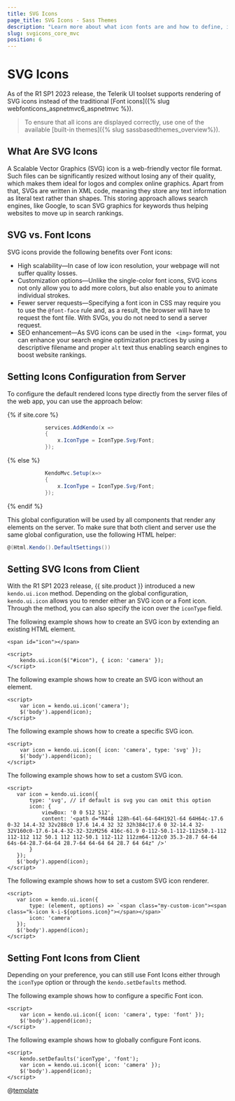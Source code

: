 ```yaml
---
title: SVG Icons
page_title: SVG Icons - Sass Themes
description: "Learn more about what icon fonts are and how to define, implement, and render the available Telerik UI SVG Icons out of the supported list."
slug: svgicons_core_mvc
position: 6
---
```


# SVG Icons

As of the R1 SP1 2023 release, the Telerik UI toolset supports rendering of SVG icons instead of the traditional [Font icons]({% slug webfonticons_aspnetmvc6_aspnetmvc %}).

> To ensure that all icons are displayed correctly, use one of the available [built-in themes]({% slug sassbasedthemes_overview%}).

## What Are SVG Icons

A Scalable Vector Graphics (SVG) icon is a web-friendly vector file format. Such files can be significantly resized without losing any of their quality, which makes them ideal for logos and complex online graphics. Apart from that, SVGs are written in XML code, meaning they store any text information as literal text rather than shapes. This storing approach allows search engines, like Google, to scan SVG graphics for keywords thus helping websites to move up in search rankings.

## SVG vs. Font Icons

SVG icons provide the following benefits over Font icons:

* High scalability&mdash;In case of low icon resolution, your webpage will not suffer quality losses.
* Customization options&mdash;Unlike the single-color font icons, SVG icons not only allow you to add more colors, but also enable you to animate individual strokes.
* Fewer server requests&mdash;Specifying a font icon in CSS may require you to use the `@font-face` rule and, as a result, the browser will have to request the font file. With SVGs, you do not need to send a server request.
* SEO enhancement&mdash;As SVG icons can be used in the `
<img>` format, you can enhance your search engine optimization practices by using a descriptive filename and proper `alt` text thus enabling search engines to boost website rankings.

## Setting Icons Configuration from Server

To configure the default rendered Icons type directly from the server files of the web app, you can use the approach below:

{% if site.core %}
```C#
            services.AddKendo(x =>
            {
                x.IconType = IconType.Svg/Font;
            });
```
{% else %}
```C#
            KendoMvc.Setup(x=>
            {
                x.IconType = IconType.Svg/Font;
            });
```
{% endif %}

This global configuration will be used by all components that render any elements on the server. To make sure that both client and server use the same global configuration, use the following HTML helper:
```C#
@(Html.Kendo().DefaultSettings())
```

## Setting SVG Icons from Client

With the R1 SP1 2023 release, {{ site.product }} introduced a new `kendo.ui.icon` method. Depending on the global configuration, `kendo.ui.icon` allows you to render either an SVG icon or a Font icon. Through the method, you can also specify the icon over the `iconType` field.

The following example shows how to create an SVG icon by extending an existing HTML element.

```dojo
<span id="icon"></span>

<script>
    kendo.ui.icon($("#icon"), { icon: 'camera' });
</script>
```

The following example shows how to create an SVG icon without an element.

```dojo
<script>
    var icon = kendo.ui.icon('camera');
    $('body').append(icon);
</script>
```

The following example shows how to create a specific SVG icon.

```dojo
<script>
    var icon = kendo.ui.icon({ icon: 'camera', type: 'svg' });
    $('body').append(icon);
</script>
```

The following example shows how to set a custom SVG icon.

 ```dojo
<script>
    var icon = kendo.ui.icon({
        type: 'svg', // if default is svg you can omit this option
        icon: {
            viewBox: '0 0 512 512',
            content: '<path d="M448 128h-64l-64-64H192l-64 64H64c-17.6 0-32 14.4-32 32v288c0 17.6 14.4 32 32 32h384c17.6 0 32-14.4 32-32V160c0-17.6-14.4-32-32-32zM256 416c-61.9 0-112-50.1-112-112s50.1-112 112-112 112 50.1 112 112-50.1 112-112 112zm64-112c0 35.3-28.7 64-64 64s-64-28.7-64-64 28.7-64 64-64 64 28.7 64 64z" />'
        }
    });
    $('body').append(icon);
</script>
 ```

The following example shows how to set a custom SVG icon renderer.

 ```dojo
<script>
    var icon = kendo.ui.icon({
        type: (element, options) => `<span class="my-custom-icon"><span class="k-icon k-i-${options.icon}"></span></span>`
        icon: 'camera'
    });
    $('body').append(icon);
</script>
 ```

## Setting Font Icons from Client

Depending on your preference, you can still use Font Icons either through the `iconType` option or through the `kendo.setDefaults` method.

The following example shows how to configure a specific Font icon.

```dojo
<script>
    var icon = kendo.ui.icon({ icon: 'camera', type: 'font' });
    $('body').append(icon);
</script>
```

The following example shows how to globally configure Font icons.

```dojo
<script>
    kendo.setDefaults('iconType', 'font');
    var icon = kendo.ui.icon({ icon: 'camera' });
    $('body').append(icon);
</script>
```

@[template](/_contentTemplates/icons-list-section.md#icons-list-section)